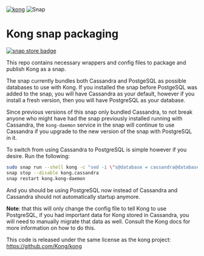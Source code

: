 [![kong](https://snapcraft.io//kong/badge.svg)](https://snapcraft.io/kong)
![Snap](https://github.com/anonymouse64/kong-snap/workflows/Snap/badge.svg)
# Kong snap packaging

[![snap store badge](https://raw.githubusercontent.com/snapcore/snap-store-badges/master/EN/%5BEN%5D-snap-store-black-uneditable.png)](https://snapcraft.io/kong)


This repo contains necessary wrappers and config files to package and publish Kong as a snap.

The snap currently bundles both Cassandra and PostgeSQL as possible databases to use with Kong. If you installed the snap before PostgeSQL was added to the snap, you will have Cassandra as your default, however if you install a fresh version, then you will have PostgreSQL as your database. 

Since previous versions of this snap only bundled Cassandra, to not break anyone who might have had the snap previously installed running with Cassandra, the `kong-daemon` service in the snap will continue to use Cassandra if you upgrade to the new version of the snap with PostgreSQL in it. 

To switch from using Cassandra to PostgreSQL is simple however if you desire. Run the following:

```bash
sudo snap run --shell kong -c "sed -i \"s@database = cassandra@database = postgres@\" \$SNAP_DATA/config/kong.conf"
snap stop --disable kong.cassandra
snap restart kong.kong-daemon
```

And you should be using PostgreSQL now instead of Cassandra and Cassandra should not automatically startup anymore.

**Note**: that this will only change the config file to tell Kong to use PostgreSQL, if you had important data for Kong stored in Cassandra, you will need to manually migrate that data as well. Consult the Kong docs for more information on how to do this.

This code is released under the same license as the kong project: https://github.com/Kong/kong

